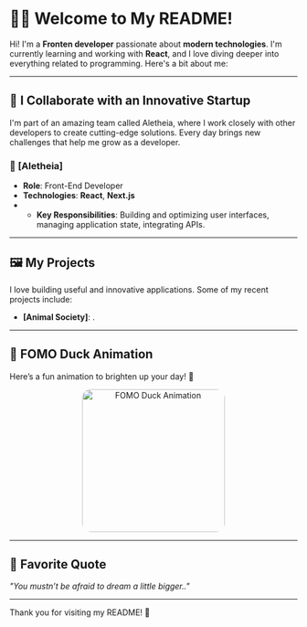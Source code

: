 # 👨‍💻 Welcome to My README!

Hi! I'm a **Fronten developer** passionate about **modern technologies**. I'm currently learning and working with **React**, and I love diving deeper into everything related to programming. Here's a bit about me:

---

## 🚀 **I Collaborate with an Innovative Startup**

I'm part of an amazing team called Aletheia, where I work closely with other developers to create cutting-edge solutions. Every day brings new challenges that help me grow as a developer.

### 💼 **[Aletheia]**
- **Role**: Front-End Developer
- **Technologies**: **React**, **Next.js**
- - **Key Responsibilities**: Building and optimizing user interfaces, managing application state, integrating APIs.

---



## 🖼️ My Projects

I love building useful and innovative applications. Some of my recent projects include:

- **[Animal Society]**: .

---

## 🦆 FOMO Duck Animation

Here’s a fun animation to brighten up your day! 🎉

<p align="center">
  <img width="250" style="border-radius: 15px;" src="https://media.giphy.com/media/HzPtbOKyBoBFsK4hyc/giphy.gif" alt="FOMO Duck Animation">
</p>

---

## 💬 **Favorite Quote**

*"You mustn’t be afraid to dream a little
 bigger.."* 

---

Thank you for visiting my README! 🚀
